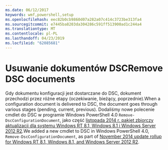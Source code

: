 ```yaml
---
ms.date: 06/12/2017
keywords: wmf,powershell,setup
ms.openlocfilehash: eec82b0cb9860d07a282a07c414c3723be313fa4
ms.sourcegitcommit: e7445ba8203da304286c591ff513900ad1c244a4
ms.translationtype: MT
ms.contentlocale: pl-PL
ms.lasthandoff: 04/23/2019
ms.locfileid: "62085681"
---
```

# <a name="remove-dsc-documents"></a><span data-ttu-id="05945-102">Usuwanie dokumentów DSC</span><span class="sxs-lookup"><span data-stu-id="05945-102">Remove DSC documents</span></span>

<span data-ttu-id="05945-103">Gdy dokumentu konfiguracji jest dostarczane do DSC, dokument przechodzi przez różne etapy (oczekiwanie, bieżący, poprzednie).</span><span class="sxs-lookup"><span data-stu-id="05945-103">When a configuration document is delivered to DSC, the document goes through various stages (pending, current, previous).</span></span> <span data-ttu-id="05945-104">Dodaliśmy nowe polecenie cmdlet do DSC w programie Windows PowerShell 4.0 `Remove-DscConfigurationDocument`, jako część [listopada 2014 r. pakiet zbiorczy aktualizacji dla systemu Windows RT 8.1, Windows 8.1 i Windows Server 2012 R2](https://support.microsoft.com/kb/3000850).</span><span class="sxs-lookup"><span data-stu-id="05945-104">We added a new cmdlet to DSC in Windows PowerShell 4.0, `Remove-DscConfigurationDocument`, as part of [November 2014 update rollup for Windows RT 8.1, Windows 8.1, and Windows Server 2012 R2](https://support.microsoft.com/kb/3000850).</span></span>
